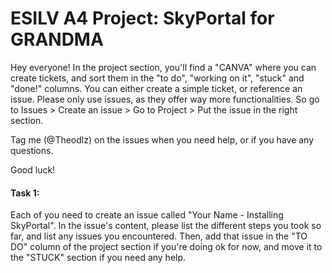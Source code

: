 # ESILV A4 Project: SkyPortal for GRANDMA

Hey everyone!
In the project section, you'll find a "CANVA" where you can create tickets, and sort them in the "to do", "working on it", "stuck" and "done!" columns.
You can either create a simple ticket, or reference an issue.
Please only use issues, as they offer way more functionalities.
So go to Issues > Create an issue > Go to Project > Put the issue in the right section.

Tag me (@Theodlz) on the issues when you need help, or if you have any questions.

Good luck!

#### Task 1:

Each of you need to create an issue called "Your Name - Installing SkyPortal". In the issue's content, please list the different steps you took so far, and list any issues you encountered.
Then, add that issue in the "TO DO" column of the project section if you're doing ok for now, and move it to the "STUCK" section if you need any help.
